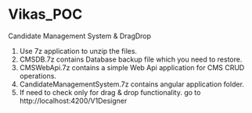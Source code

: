 # Vikas_POC
Candidate Management System &amp; DragDrop


1. Use 7z application to unzip the files.
2. CMSDB.7z contains Database backup file which you need to restore.
3. CMSWebApi.7z contains a simple Web Api application for CMS CRUD operations.
4. CandidateManagementSystem.7z contains angular application folder.
5. If need to check only for drag & drop functionality. go to http://localhost:4200/V1Designer
